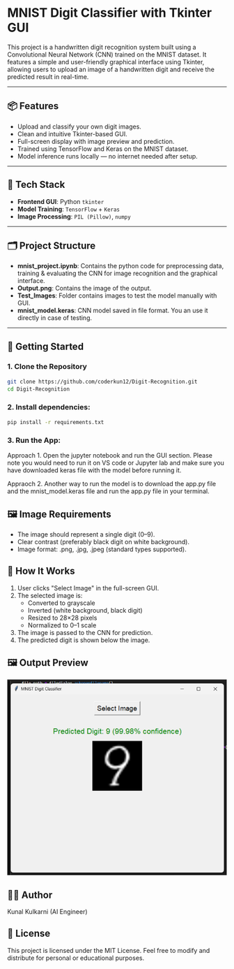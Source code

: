 # MNIST Digit Classifier with Tkinter GUI

This project is a handwritten digit recognition system built using a Convolutional Neural Network (CNN) trained on the MNIST dataset. It features a simple and user-friendly graphical interface using Tkinter, allowing users to upload an image of a handwritten digit and receive the predicted result in real-time.

---

## 📦 Features

- Upload and classify your own digit images.
- Clean and intuitive Tkinter-based GUI.
- Full-screen display with image preview and prediction.
- Trained using TensorFlow and Keras on the MNIST dataset.
- Model inference runs locally — no internet needed after setup.

---

## 🧠 Tech Stack

- **Frontend GUI**: Python `tkinter`
- **Model Training**: `TensorFlow` + `Keras`
- **Image Processing**: `PIL (Pillow)`, `numpy`

---

## 🗂️ Project Structure
- **mnist_project.ipynb**: Contains the python code for preprocessing data, training & evaluating the CNN for image recognition and the graphical interface.
- **Output.png**: Contains the image of the output.
- **Test_Images**: Folder contains images to test the model manually with GUI.
- **mnist_model.keras**: CNN model saved in file format. You an use it directly in case of testing.

---

## 🚀 Getting Started

### 1. Clone the Repository

```bash
git clone https://github.com/coderkun12/Digit-Recognition.git
cd Digit-Recognition
```

### 2. Install dependencies:
```bash
pip install -r requirements.txt
```
### 3. Run the App:
Approach 1. Open the jupyter notebook and run the GUI section. Please note you would need to run it on VS code or Jupyter lab and make sure you have downloaded keras file with the model before running it.

Appraoch 2. Another way to run the model is to download the app.py file and the mnist_model.keras file and run the app.py file in your terminal.

## 🖼️ Image Requirements
- The image should represent a single digit (0–9).
- Clear contrast (preferably black digit on white background).
- Image format: .png, .jpg, .jpeg (standard types supported).

## 🧪 How It Works
1. User clicks "Select Image" in the full-screen GUI.
2. The selected image is:
   - Converted to grayscale
   - Inverted (white background, black digit)
   - Resized to 28×28 pixels
   - Normalized to 0–1 scale
3. The image is passed to the CNN for prediction.
4. The predicted digit is shown below the image.

## 🖼️ Output Preview

![Output Example](Output.png)


## 🧑‍💻 Author
Kunal Kulkarni (AI Engineer)

## 📄 License
This project is licensed under the MIT License.
Feel free to modify and distribute for personal or educational purposes.
